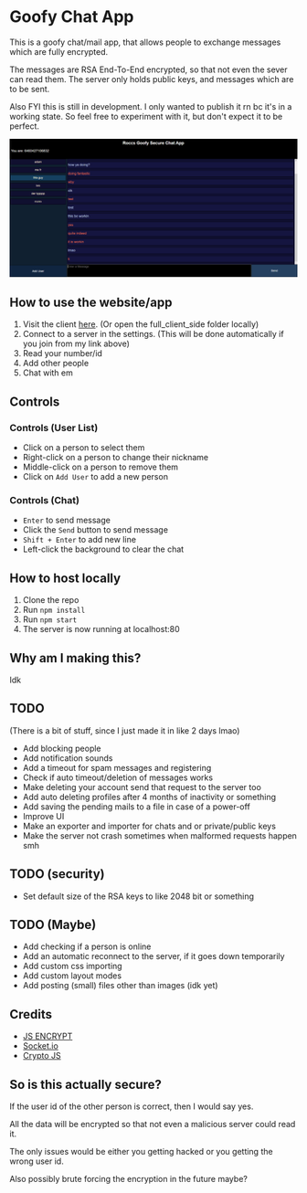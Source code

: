 # Goofy Chat App
This is a goofy chat/mail app, that allows people to exchange messages which are fully encrypted.

The messages are RSA End-To-End encrypted, so that not even the sever can read them.
The server only holds public keys, and messages which are to be sent.

Also FYI this is still in development.
I only wanted to publish it rn bc it's in a working state.
So feel free to experiment with it, but don't expect it to be perfect.



![test](/images/yes.png)



## How to use the website/app
1. Visit the client [here](https://marceldobehere.com). (Or open the full_client_side folder locally)
2. Connect to a server in the settings. (This will be done automatically if you join from my link above)
3. Read your number/id
4. Add other people
5. Chat with em

## Controls

### Controls (User List)
- Click on a person to select them
- Right-click on a person to change their nickname
- Middle-click on a person to remove them
- Click on `Add User` to add a new person

### Controls (Chat)
- `Enter` to send message
- Click the `Send` button to send message
- `Shift + Enter` to add new line
- Left-click the background to clear the chat

## How to host locally
1. Clone the repo
2. Run `npm install`
3. Run `npm start`
4. The server is now running at localhost:80


## Why am I making this?
Idk

## TODO
(There is a bit of stuff, since I just made it in like 2 days lmao)
- Add blocking people
- Add notification sounds
- Add a timeout for spam messages and registering
- Check if auto timeout/deletion of messages works
- Make deleting your account send that request to the server too
- Add auto deleting profiles after 4 months of inactivity or something
- Add saving the pending mails to a file in case of a power-off
- Improve UI
- Make an exporter and importer for chats and or private/public keys
- Make the server not crash sometimes when malformed requests happen smh

## TODO (security)
- Set default size of the RSA keys to like 2048 bit or something


## TODO (Maybe)
- Add checking if a person is online
- Add an automatic reconnect to the server, if it goes down temporarily 
- Add custom css importing
- Add custom layout modes
- Add posting (small) files other than images (idk yet)




## Credits
- [JS ENCRYPT](https://github.com/travist/jsencrypt)
- [Socket.io](https://socket.io)
- [Crypto JS](https://github.com/brix/crypto-js)



## So is this actually secure?

If the user id of the other person is correct, then I would say yes.

All the data will be encrypted so that not even a malicious server could read it.


The only issues would be either you getting hacked or you getting the wrong user id.

Also possibly brute forcing the encryption in the future maybe?

